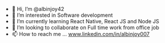 - 👋 Hi, I’m @albinjoy42
- 👀 I’m interested in Software development
- 🌱 I’m currently learning React Native, React JS and Node JS
- 💞️ I’m looking to collaborate on Full time work from office job
- 📫 How to reach me ... www.linkedin.com/in/albinjoy007

<!---
albinjoy42/albinjoy42 is a ✨ special ✨ repository because its `README.md` (this file) appears on your GitHub profile.
You can click the Preview link to take a look at your changes.
--->
